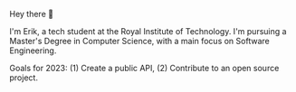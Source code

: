 Hey there 👋

I'm Erik, a tech student at the Royal Institute of Technology. I'm pursuing a Master's Degree in Computer Science, with a main focus on Software Engineering.

Goals for 2023: (1) Create a public API, (2) Contribute to an open source project.
